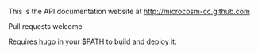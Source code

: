 This is the API documentation website at http://microcosm-cc.github.com

Pull requests welcome

Requires [hugo](https://github.com/spf13/hugo) in your $PATH to build and deploy it.